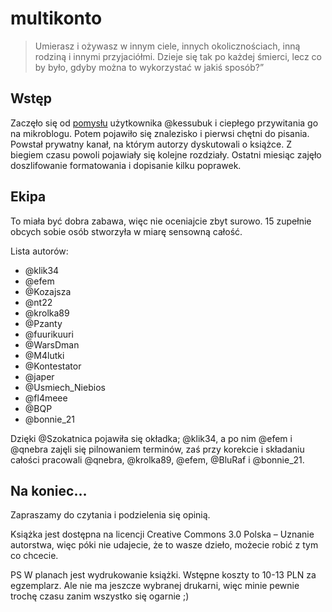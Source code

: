 multikonto
==========

> Umierasz i ożywasz w innym ciele, innych okolicznościach, inną rodziną i innymi przyjaciółmi. Dzieje się tak po każdej śmierci, lecz co by było, gdyby można to wykorzystać w jakiś sposób?”

Wstęp
-----

Zaczęło się od [pomysłu](http://www.wykop.pl/wpis/8044904/) użytkownika @kessubuk i ciepłego przywitania go na mikroblogu. Potem pojawiło się znalezisko i pierwsi chętni do pisania. Powstał prywatny kanał, na którym autorzy dyskutowali o książce. Z biegiem czasu powoli pojawiały się kolejne rozdziały. Ostatni miesiąc zajęło doszlifowanie formatowania i dopisanie kilku poprawek.

Ekipa
-----

To miała być dobra zabawa, więc nie oceniajcie zbyt surowo. 15 zupełnie obcych sobie osób stworzyła w miarę sensowną całość.

Lista autorów:
* @klik34
* @efem
* @Kozajsza
* @nt22
* @krolka89
* @Pzanty
* @fuurikuuri
* @WarsDman
* @M4lutki
* @Kontestator
* @japer
* @Usmiech_Niebios
* @fl4meee
* @BQP
* @bonnie_21

Dzięki @Szokatnica pojawiła się okładka; @klik34, a po nim @efem i @qnebra zajęli się pilnowaniem terminów, zaś przy korekcie i składaniu całości pracowali @qnebra, @krolka89, @efem, @BluRaf i @bonnie_21.

Na koniec…
----------

Zapraszamy do czytania i podzielenia się opinią.

Książka jest dostępna na licencji Creative Commons 3.0 Polska – Uznanie autorstwa, więc póki nie udajecie, że to wasze dzieło, możecie robić z tym co chcecie.

PS W planach jest wydrukowanie książki. Wstępne koszty to 10-13 PLN za egzemplarz. Ale nie ma jeszcze wybranej drukarni, więc minie pewnie trochę czasu zanim wszystko się ogarnie ;)
